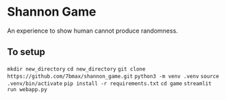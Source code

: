 # Shannon Game
An experience to show human cannot produce randomness.

## To setup
`mkdir new_directory`
`cd new_directory`
`git clone https://github.com/7bmax/shannon_game.git`
`python3 -m venv .venv`
`source .venv/bin/activate`
`pip install -r requirements.txt`
`cd game`
`streamlit run webapp.py`

